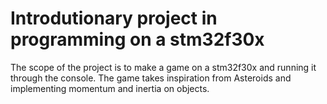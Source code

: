 # Introdutionary project in programming on a stm32f30x

The scope of the project is to make a game on a stm32f30x and running it through the console.
The game takes inspiration from Asteroids and implementing momentum and inertia on objects.

